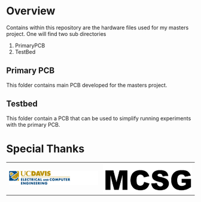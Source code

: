 # Overview 

Contains within this repository are the hardware files used for my masters project. One will find two sub directories

1. PrimaryPCB
1. TestBed

## Primary  PCB

This folder contains main PCB developed for the masters project. 

## Testbed 

This folder contain a PCB that can be used to simplify running experiments with the primary PCB.

# Special Thanks

<table><tr>
<td> <img src="./UCD_EEC.png"  style="width: 250px;"/> </td>
<td> <img src="./MCSG.bmp"  style="width: 250px;"/> </td>
</tr></table>